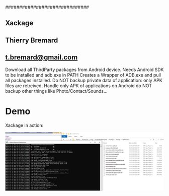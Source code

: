 ##############################
##  Xackage                 ##
##  Thierry Bremard         ##
##  t.bremard@gmail.com     ##
Download all ThirdParty packages from Android device.
Needs Android SDK to be installed and adb.exe in PATH
Creates a Wrapper of ADB.exe and pull all packages installed.
Do NOT backup private data of application: only APK files are retreived.
Handle only APK of applications on Android
do NOT backup other things like Photo/Contact/Sounds...



# Demo

Xackage in action:

![Pulling](ScreenShots/xackage_1.jpg "pulling packages")
